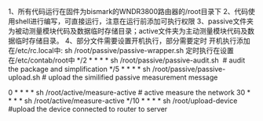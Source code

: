 1、所有代码运行在固件为bismark的WNDR3800路由器的/root目录下
2、代码使用shell进行编写，可直接运行，注意在运行前添加可执行权限
3、passive文件夹为被动测量模块代码及数据临时存储目录；active文件夹为主动测量模块代码及数据临时存储目录。
4、部分文件需要设置开机执行，部分需要定时
开机执行添加在/etc/rc.local中:
sh /root/passive/passive-wrapper.sh
定时执行在设置在/etc/contab/root中
*/2  * * * * sh /root/passive/passive-audit.sh  # audit the package and simplification
*/5 * * * * sh /root/passive/passive-upload.sh  # upload the similified passive measurement message

0 * * * * sh /root/active/measure-active # active measure the network
30 * * * * sh /root/active/measure-active
*/10 * * * * sh /root/upload-device #upload the device connected to router to server

